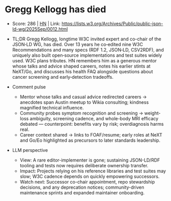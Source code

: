 # Gregg Kellogg has died

- Score: 286 | [HN](https://news.ycombinator.com/item?id=45210564) | Link: https://lists.w3.org/Archives/Public/public-json-ld-wg/2025Sep/0012.html

- TL;DR
  Gregg Kellogg, longtime W3C invited expert and co-chair of the JSON‑LD WG, has died. Over 13 years he co‑edited nine W3C Recommendations and many specs (RDF 1.2, JSON‑LD, CSV2RDF), and uniquely also built open‑source implementations and test suites widely used. W3C plans tributes. HN remembers him as a generous mentor whose talks and advice shaped careers, notes his earlier stints at NeXT/Go, and discusses his health FAQ alongside questions about cancer screening and early‑detection tradeoffs.

- Comment pulse
  - Mentor whose talks and casual advice redirected careers → anecdotes span Austin meetup to Wikia consulting; kindness magnified technical influence.
  - Community probes symptom recognition and screening → weight-loss ambiguity, screening cadence, and whole-body MRI efficacy debated — counterpoint: benefits vary by risk; overdiagnosis harms real.
  - Career context shared → links to FOAF/resume; early roles at NeXT and Go/Eo highlighted as precursors to later standards leadership.

- LLM perspective
  - View: A rare editor-implementer is gone; sustaining JSON-LD/RDF tooling and tests now requires deliberate ownership transfer.
  - Impact: Projects relying on his reference libraries and test suites may slow; W3C cadence depends on quickly empowering successors.
  - Watch next: Successor co-chair appointment, repo stewardship decisions, and any deprecation notices; community-driven maintenance sprints and expanded maintainer onboarding.
